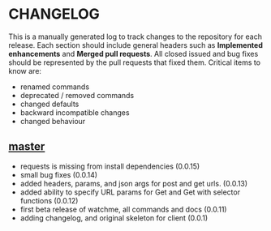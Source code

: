 # CHANGELOG

This is a manually generated log to track changes to the repository for each release. 
Each section should include general headers such as **Implemented enhancements** 
and **Merged pull requests**. All closed issued and bug fixes should be 
represented by the pull requests that fixed them.
Critical items to know are:

 - renamed commands
 - deprecated / removed commands
 - changed defaults
 - backward incompatible changes
 - changed behaviour

## [master](https://github.com/vsoch/watchme/tree/master)
 - requests is missing from install dependencies (0.0.15)
 - small bug fixes (0.0.14)
 - added headers, params, and json args for post and get urls. (0.0.13)
 - added ability to specify URL params for Get and Get with selector functions (0.0.12)
 - first beta release of watchme, all commands and docs (0.0.11)
 - adding changelog, and original skeleton for client  (0.0.1)
